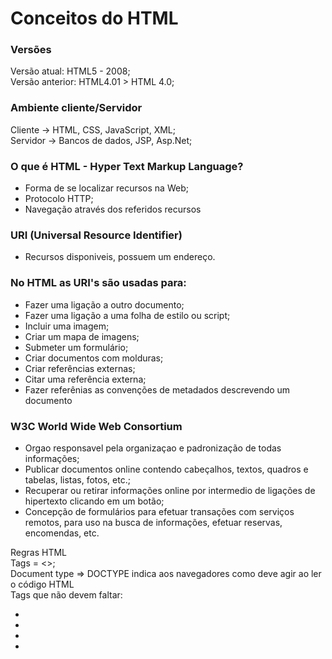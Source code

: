 # Conceitos do HTML

### Versões  
Versão atual: HTML5 - 2008;  
Versão anterior: HTML4.01 > HTML 4.0;  

### Ambiente cliente/Servidor  
Cliente -> HTML, CSS, JavaScript, XML;  
Servidor -> Bancos de dados, JSP, Asp.Net;  

### O que é HTML - Hyper Text Markup Language? 
- Forma de se localizar recursos na Web;  
- Protocolo HTTP;  
- Navegação através dos referidos recursos  

### URI (Universal Resource Identifier)
- Recursos disponiveis, possuem um endereço.  

### No HTML as URI's são usadas para:
- Fazer uma ligação a outro documento;  
- Fazer uma ligação a uma folha de estilo ou script;  
- Incluir uma imagem;  
- Criar um mapa de imagens;  
- Submeter um formulário;  
- Criar documentos com molduras;  
- Criar referências externas;  
- Citar uma referência externa;  
- Fazer referênias as convenções de metadados descrevendo um documento   

### W3C World Wide Web Consortium  
- Orgao responsavel pela organizaçao e padronização de todas informações;  
- Publicar documentos online contendo cabeçalhos, textos, quadros e tabelas, listas, fotos, etc.;  
- Recuperar ou retirar informações online por intermedio de ligações de hipertexto clicando em um botão;  
- Concepção de formulários para efetuar transações com serviços remotos, para uso na busca de informações, efetuar reservas, encomendas, etc.  

Regras HTML  
Tags = <>;  
Document type => DOCTYPE indica aos navegadores como deve agir ao ler o código HTML  
Tags que não devem faltar:
- <html></html>  
- <head></head>  
- <title></title>  
- <body></body>